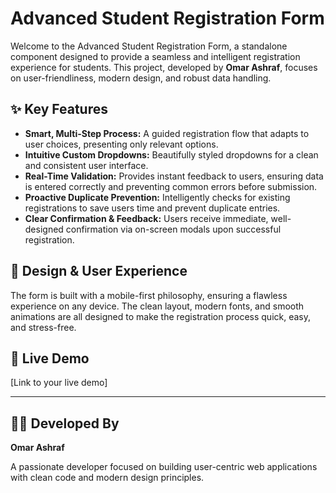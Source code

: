 # Advanced Student Registration Form

Welcome to the Advanced Student Registration Form, a standalone component designed to provide a seamless and intelligent registration experience for students. This project, developed by **Omar Ashraf**, focuses on user-friendliness, modern design, and robust data handling.

## ✨ Key Features

*   **Smart, Multi-Step Process:** A guided registration flow that adapts to user choices, presenting only relevant options.
*   **Intuitive Custom Dropdowns:** Beautifully styled dropdowns for a clean and consistent user interface.
*   **Real-Time Validation:** Provides instant feedback to users, ensuring data is entered correctly and preventing common errors before submission.
*   **Proactive Duplicate Prevention:** Intelligently checks for existing registrations to save users time and prevent duplicate entries.
*   **Clear Confirmation & Feedback:** Users receive immediate, well-designed confirmation via on-screen modals upon successful registration.

## 🎨 Design & User Experience

The form is built with a mobile-first philosophy, ensuring a flawless experience on any device. The clean layout, modern fonts, and smooth animations are all designed to make the registration process quick, easy, and stress-free.

## 🚀 Live Demo

[Link to your live demo]

---

## 👨‍💻 Developed By

**Omar Ashraf**

A passionate developer focused on building user-centric web applications with clean code and modern design principles.